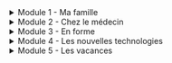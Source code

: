 <details>
  <summary>Module 1 - Ma famille</summary>
  <p>
    Ma famille et moi: <a href="https://adaligand.github.io/9-French/Family/famillealoud.html">Read aloud</a>&nbsp;<a href="https://adaligand.github.io/9-French/Family/familledict.html">Dictation</a>&nbsp;<a href="https://adaligand.github.io/9-French/Family/familleread.html">Reading</a>
  </p>
  <p>
    Description: <a href="https://adaligand.github.io/9-French/Family/descriptionaloud.html">Read aloud</a>&nbsp;<a href="https://adaligand.github.io/9-French/Family/descriptiondict.html">Dictation</a>&nbsp;<a href="https://adaligand.github.io/9-French/Family/descriptionread.html">Reading</a>
  </p>
  <p>
    Personnalité: <a href="https://adaligand.github.io/9-French/Personalitéaloud.html">Read aloud</a>&nbsp;<a href="https://adaligand.github.io/9-French/Personalitédict.html">Dictation</a>&nbsp;<a href="https://adaligand.github.io/9-French/Personalitéread.html">Reading</a>
  </p>
  <p>
    Mon enfance: <a href="https://adaligand.github.io/9-French/enfancealoud.html">Read aloud</a>&nbsp;<a href="https://adaligand.github.io/9-French/enfancedict.html">Dictation</a>&nbsp;<a href="https://adaligand.github.io/9-French/enfanceread.html">Reading</a>
  </p>
</details>

<details>
  <summary>Module 2 - Chez le médecin</summary>
  <p>
    Le corps: <a href="#">Read aloud</a>&nbsp;<a href="#">Dictation</a>&nbsp;<a href="#">Reading</a>
  </p>
  <p>
    J'ai mal: <a href="#">Read aloud</a>&nbsp;<a href="#">Dictation</a>&nbsp;<a href="#">Reading</a>
  </p>
  <p>
    Problèmes de santé: <a href="#">Read aloud</a>&nbsp;<a href="#">Dictation</a>&nbsp;<a href="#">Reading</a>
  </p>
  <p>
    Je me suis fait mal: <a href="#">Read aloud</a>&nbsp;<a href="#">Dictation</a>&nbsp;<a href="#">Reading</a>
  </p>
  <p>
    Chez le médecin: <a href="#">Read aloud</a>&nbsp;<a href="#">Dictation</a>&nbsp;<a href="#">Reading</a>
  </p>
</details>

<details>
  <summary>Module 3 - En forme</summary>
  <p>
    Les sports: <a href="#">Read aloud</a>&nbsp;<a href="#">Dictation</a>&nbsp;<a href="#">Reading</a>
  </p>
  <p>
    Les bienfaits du sport: <a href="#">Read aloud</a>&nbsp;<a href="#">Dictation</a>&nbsp;<a href="#">Reading</a>
  </p>
  <p>
    Je mange: <a href="#">Read aloud</a>&nbsp;<a href="#">Dictation</a>&nbsp;<a href="#">Reading</a>
  </p>
  <p>
    Bonne cuisine: <a href="#">Read aloud</a>&nbsp;<a href="#">Dictation</a>&nbsp;<a href="#">Reading</a>
  </p>
  <p>
    En pleine forme: <a href="#">Read aloud</a>&nbsp;<a href="#">Dictation</a>&nbsp;<a href="#">Reading</a>
  </p>
</details>

<details>
  <summary>Module 4 - Les nouvelles technologies</summary>
  <p>
    Nouvelles technologies: <a href="#">Read aloud</a>&nbsp;<a href="#">Dictation</a>&nbsp;<a href="#">Reading</a>
  </p>
  <p>
    Internet: <a href="#">Read aloud</a>&nbsp;<a href="#">Dictation</a>&nbsp;<a href="#">Reading</a>
  </p>
  <p>
    Lecture: <a href="#">Read aloud</a>&nbsp;<a href="#">Dictation</a>&nbsp;<a href="#">Reading</a>
  </p>
  <p>
    Musique: <a href="#">Read aloud</a>&nbsp;<a href="#">Dictation</a>&nbsp;<a href="#">Reading</a>
  </p>
  <p>
    Télé: <a href="#">Read aloud</a>&nbsp;<a href="#">Dictation</a>&nbsp;<a href="#">Reading</a>
  </p>
  <p>
    Cinéma: <a href="#">Read aloud</a>&nbsp;<a href="#">Dictation</a>&nbsp;<a href="#">Reading</a>
  </p>
</details>

<details>
  <summary>Module 5 - Les vacances</summary>
  <p>
    Pays: <a href="#">Read aloud</a>&nbsp;<a href="#">Dictation</a>&nbsp;<a href="#">Reading</a>
  </p>
  <p>
    Vacances: <a href="#">Read aloud</a>&nbsp;<a href="#">Dictation</a>&nbsp;<a href="#">Reading</a>
  </p>
  <p>
    En ville: <a href="#">Read aloud</a>&nbsp;<a href="#">Dictation</a>&nbsp;<a href="#">Reading</a>
  </p>
  <p>
    Les directions: <a href="#">Read aloud</a>&nbsp;<a href="#">Dictation</a>&nbsp;<a href="#">Reading</a>
  </p>
  <p>
    Les courses: <a href="#">Read aloud</a>&nbsp;<a href="#">Dictation</a>&nbsp;<a href="#">Reading</a>
  </p>
  <p>
    Au resto: <a href="#">Read aloud</a>&nbsp;<a href="#">Dictation</a>&nbsp;<a href="#">Reading</a>
  </p>
  <p>
    Jours de fête: <a href="#">Read aloud</a>&nbsp;<a href="#">Dictation</a>&nbsp;<a href="#">Reading</a>
  </p>
</details>
